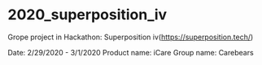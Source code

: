 # 2020_superposition_iv

Grope project in Hackathon: Superposition iv(https://superposition.tech/)

Date: 2/29/2020 - 3/1/2020
Product name: iCare
Group name: Carebears
